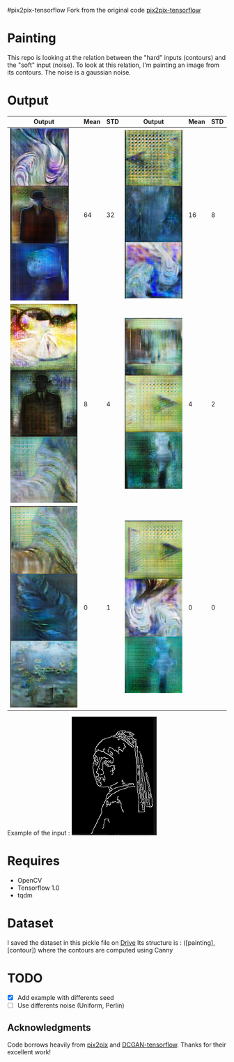 #pix2pix-tensorflow
Fork from the original code [pix2pix-tensorflow](https://github.com/yenchenlin/pix2pix-tensorflow)

# Painting
This repo is looking at the relation between the "hard" inputs (contours) and the "soft" input (noise).
To look at this relation, I'm painting an image from its contours. The noise is a gaussian noise.

# Output
| Output                                    |  Mean | STD   | Output                                  |  Mean | STD   |
|-------------------------------------------|-------|-------|-----------------------------------------|-------|-------|
| <img src="./examples_painting.jpg"/>      | 64    |  32   |<img src="./examples_painting_16_8.png"/>|16     | 8     |
| <img src="./examples_painting_8_4.png"/>  | 8     |  4    |<img src="./examples_painting_4_2.png"/> |4      | 2     |
| <img src="./examples_painting_0_1.png"/>  | 0     |  1    |<img src="./examples_painting_0_0.png"/> |0      | 0     |
Example of the input :
<img src="./example_contours.png"/>
# Requires
- OpenCV
- Tensorflow 1.0
- tqdm

# Dataset
I saved the dataset in this pickle file on [Drive](https://drive.google.com/file/d/0B5Q47jMFaIWSTEhCSWtIWGd2MzQ/view?usp=sharing)
Its structure is : ([painting], [contour]) where the contours are computed using Canny

# TODO
- [x] Add example with differents seed
- [ ] Use differents noise (Uniform, Perlin)

## Acknowledgments
Code borrows heavily from [pix2pix](https://github.com/phillipi/pix2pix) and [DCGAN-tensorflow](https://github.com/carpedm20/DCGAN-tensorflow/blob/master/model.py). Thanks for their excellent work!
